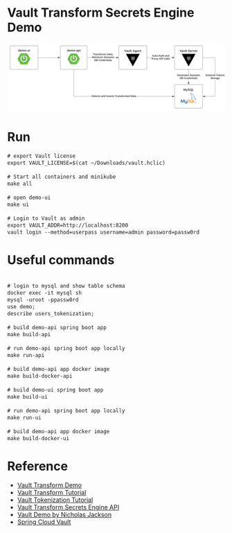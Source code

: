# Vault Transform Secrets Engine Demo

![Demo Architecture](assets/vault_transform_demo.svg)

# Run

```shell
# export Vault license
export VAULT_LICENSE=$(cat ~/Downloads/vault.hclic)     

# Start all containers and minikube
make all

# open demo-ui
make ui

# Login to Vault as admin
export VAULT_ADDR=http://localhost:8200
vault login --method=userpass username=admin password=passw0rd
```

# Useful commands
```shell

# login to mysql and show table schema
docker exec -it mysql sh
mysql -uroot -ppassw0rd
use demo;
describe users_tokenization;

# build demo-api spring boot app
make build-api

# run demo-api spring boot app locally
make run-api

# build demo-api app docker image
make build-docker-api

# build demo-ui spring boot app
make build-ui

# run demo-api spring boot app locally
make run-ui

# build demo-api app docker image
make build-docker-ui
```

# Reference
- [Vault Transform Demo](https://github.com/tkaburagi/vault-transformation-demo/tree/master)
- [Vault Transform Tutorial](https://developer.hashicorp.com/vault/tutorials/adp/transform)
- [Vault Tokenization Tutorial](https://developer.hashicorp.com/vault/tutorials/adp/tokenization)
- [Vault Transform Secrets Engine API](https://developer.hashicorp.com/vault/api-docs/secret/transform#transform-secrets-engine-api)
- [Vault Demo by Nicholas Jackson](https://github.com/nicholasjackson/demo-vault)
- [Spring Cloud Vault](https://cloud.spring.io/spring-cloud-vault/reference/html/#_quick_start)